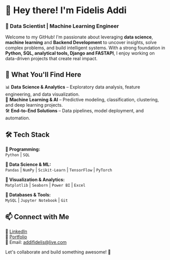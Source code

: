 # 👋 Hey there! I'm Fidelis Addi

### 🚀 Data Scientist | Machine Learning Engineer

Welcome to my GitHub! I'm passionate about leveraging **data science**, **machine learning** and **Backend Development** to uncover insights, solve complex problems, and build intelligent systems. With a strong foundation in **Python, SQL, analytical tools, Django and FASTAPI**, I enjoy working on data-driven projects that create real impact.

## 🔎 What You'll Find Here

📊 **Data Science & Analytics** – Exploratory data analysis, feature engineering, and data visualization.  
🤖 **Machine Learning & AI** – Predictive modeling, classification, clustering, and deep learning projects.  
🛠 **End-to-End Solutions** – Data pipelines, model deployment, and automation.

## 🛠 Tech Stack

**🔹 Programming:**  
`Python` | `SQL`

**🔹 Data Science & ML:**  
`Pandas` | `NumPy` | `Scikit-Learn` | `TensorFlow` | `PyTorch`

**🔹 Visualization & Analytics:**  
`Matplotlib` | `Seaborn` | `Power BI` | `Excel`

**🔹 Databases & Tools:**  
`MySQL` | `Jupyter Notebook` | `Git`

## 📫 Connect with Me

💼 [LinkedIn](https://linkedin.com/in/fidelisaddi)  
📂 [Portfolio]()  
📧 Email: addifidelis@live.com

Let's collaborate and build something awesome! 🚀
